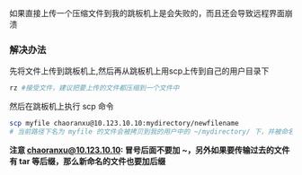 如果直接上传一个压缩文件到我的跳板机上是会失败的，而且还会导致远程界面崩溃

### 解决办法  
先将文件上传到跳板机上,然后再从跳板机上用scp上传到自己的用户目录下
```bash
rz #接受文件，建议把要上传的文件都压缩到一个文件中
```
然后在跳板机上执行 scp 命令  
```bash
scp myfile chaoranxu@10.123.10.10:mydirectory/newfilename
# 当前路径下名为 myfile 的文件会被拷贝到我的用户中的 ~/mydirectory/ 下，并被命名为 newfilename
```
**注意 chaoranxu@10.123.10.10: 冒号后面不要加 ~，另外如果要传输过去的文件有 tar 等后缀，那么新命名的文件也要加后缀**